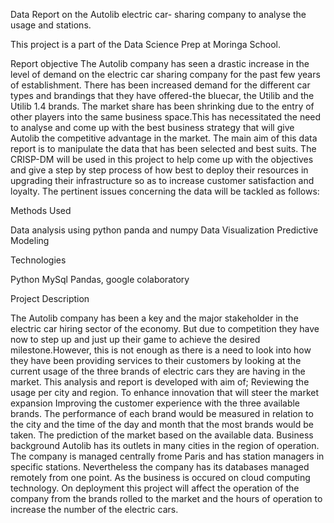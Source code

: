 Data Report on  the Autolib electric car- sharing company to analyse the usage and stations.


This project is a part of the Data Science Prep at Moringa School.

Report objective
The Autolib company has seen a drastic increase in the level of demand on the electric car sharing company for the past few years of establishment. There has been increased demand for the different car types and brandings that they have offered-the bluecar, the Utilib and the Utilib 1.4 brands. The market share has been shrinking due to the entry of other players into the same business space.This has necessitated the need to analyse and come up with the best business strategy that will give Autolib the competitive advantage in the market. The main aim of this data report is to manipulate the data that has been selected and best suits. 
The CRISP-DM will be used in this project to help come up with the objectives and give a step by step process of how best to deploy their resources in upgrading their infrastructure so as to increase customer satisfaction and loyalty. The pertinent issues concerning the data will be tackled as follows:

Methods Used

Data analysis using python panda and numpy
Data Visualization
Predictive Modeling

Technologies

Python
MySql
Pandas, google colaboratory

Project Description

The Autolib company has been a key and the major stakeholder in the electric car hiring sector of the economy. But due to competition they have now to step up and just up their game to achieve the desired milestone.However, this is not enough as there is a need to look into how they have been providing services to their customers by looking at the current usage of the three brands of electric cars they are having in the market.
This analysis and report is developed with aim of;
Reviewing the usage per city and region.
To enhance innovation that will steer the market expansion
Improving  the customer experience with the three available brands.
The performance of each brand would be measured in relation to the city and the time of the day and month that the most brands would be taken.
The prediction of the market based on the available data.
Business background 
Autolib has its outlets in many cities in the region of operation. The company is managed centrally frome Paris and has station managers in specific stations. Nevertheless the company has its databases managed remotely from one point. As the business is occured on cloud computing technology.
On deployment this project will affect the operation of the company from the brands rolled to the market and the hours of operation to increase the number of the electric cars.



